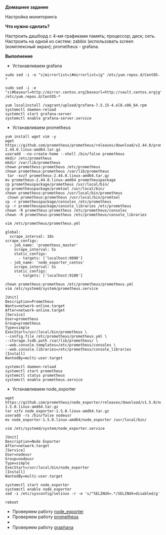 **Домашнее задание**

Настройка мониторинга

**Что нужно сделать?**

Настроить дашборд с 4-мя графиками
память;
процессор;
диск;
сеть.
Настроить на одной из систем:
zabbix (использовать screen (комплексный экран);
prometheus - grafana.

**Выполнение**

- Устанавливаем grafana
```
sudo sed -i -e "s|mirrorlist=|#mirrorlist=|g" /etc/yum.repos.d/CentOS-*

sudo sed -i -e "s|#baseurl=http://mirror.centos.org|baseurl=http://vault.centos.org|g" /etc/yum.repos.d/CentOS-*

yum localinstall /vagrant/upload/grafana-7.5.15-4.el8.x86_64.rpm 
systemctl daemon-reload
systemctl start grafana-server
systemctl enable grafana-server.service 
```

- Устанавливаем prometheus

```
yum install wget vim -y
wget https://github.com/prometheus/prometheus/releases/download/v2.44.0/prometheus-2.44.0.linux-amd64.tar.gz
useradd --no-create-home --shell /bin/false prometheus
mkdir /etc/prometheus
mkdir /var/lib/prometheus
chown prometheus:prometheus /etc/prometheus
chown prometheus:prometheus /var/lib/prometheus
 tar -xvzf prometheus-2.44.0.linux-amd64.tar.gz 
mv prometheus-2.44.0.linux-amd64 prometheuspackage
cp prometheuspackage/prometheus /usr/local/bin/
cp prometheuspackage/promtool /usr/local/bin/
chown prometheus:prometheus /usr/local/bin/prometheus
 chown prometheus:prometheus /usr/local/bin/promtool
cp -r prometheuspackage/consoles /etc/prometheus
cp -r prometheuspackage/console_libraries /etc/prometheus
chown -R prometheus:prometheus /etc/prometheus/consoles
chown -R prometheus:prometheus /etc/prometheus/console_libraries
```
```
vim /etc/prometheus/prometheus.yml
```
```
global:
  scrape_interval: 10s
scrape_configs:
  - job_name: 'prometheus_master'
    scrape_interval: 5s
    static_configs:
      - targets: ['localhost:9090']
  - job_name: 'node_exporter_centos'
    scrape_interval: 5s
    static_configs:
      - targets: ['localhost:9100']
```
```
chown prometheus:prometheus /etc/prometheus/prometheus.yml
vim /etc/systemd/system/prometheus.service
```
```
[Unit]
Description=Prometheus
Wants=network-online.target
After=network-online.target
[Service]
User=prometheus
Group=prometheus
Type=simple
ExecStart=/usr/local/bin/prometheus \
--config.file /etc/prometheus/prometheus.yml \
--storage.tsdb.path /var/lib/prometheus/ \
--web.console.templates=/etc/prometheus/consoles \
--web.console.libraries=/etc/prometheus/console_libraries
[Install]
WantedBy=multi-user.target
```
```
systemctl daemon-reload
systemctl start prometheus
systemctl status prometheus
systemctl enable prometheus.service 
```

- Устанавливаем node_exporter

```
wget https://github.com/prometheus/node_exporter/releases/download/v1.5.0/node_exporter-1.5.0.linux-amd64.tar.gz
tar xzfv node_exporter-1.5.0.linux-amd64.tar.gz
useradd -rs /bin/false nodeusr
mv node_exporter-1.5.0.linux-amd64/node_exporter /usr/local/bin/
```
```
vim /etc/systemd/system/node_exporter.service
```
```
[Unit]
Description=Node Exporter
After=network.target
[Service]
User=nodeusr
Group=nodeusr
Type=simple
ExecStart=/usr/local/bin/node_exporter
[Install]
WantedBy=multi-user.target
```
```
systemctl start node_exporter
systemctl enable node_exporter
sed -i /etc/sysconfig/selinux -r -e 's/^SELINUX=.*/SELINUX=disabled/g'

reboot 
```
- Проверяем работу [node_exporter](https://github.com/hellolightSP/otus_hw14/blob/main/Screenshot%20from%202023-05-24%2017-18-55.png)
- Проверяем работу [prometheus](https://github.com/hellolightSP/otus_hw14/blob/main/Screenshot%20from%202023-05-24%2017-19-29.png)
- 
- Проверяем работу [graphana](https://github.com/hellolightSP/otus_hw14/blob/main/Screenshot%20from%202023-05-24%2017-55-21.png)
